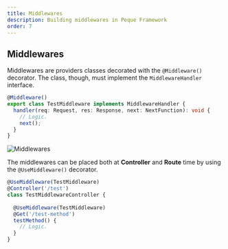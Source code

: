 ```yaml
---
title: Middlewares
description: Building middlewares in Peque Framework
order: 7
---
```


## Middlewares
Middlewares are providers classes decorated with the `@Middleware()` decorator.
The class, though, must implement the `MiddlewareHandler` interface.

```typescript
@Middleware()
export class TestMiddleware implements MiddlewareHandler {
  handler(req: Request, res: Response, next: NextFunction): void {
    // Logic.
    next();
  }
}
```

![Middlewares](/images/framework/middlewares.png)

The middlewares can be placed both at **Controller** and **Route** time by using the `@UseMiddleware()` decorator.

```typescript
@UseMiddleware(TestMiddleware)
@Controller('/test')
class TestMiddlewareController {
  
  @UseMiddleware(TestMiddleware)
  @Get('/test-method')
  testMethod() {
    // Logic.
  }
}
```
